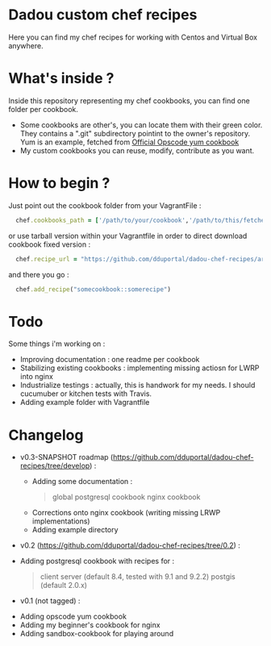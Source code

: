 # Dadou custom chef recipes

Here you can find my chef recipes for working with Centos and Virtual Box anywhere.

# What's inside ?

Inside this repository representing my chef cookbooks, you can find one folder per cookbook.
 * Some cookbooks are other's, you can locate them with their green color. They contains a ".git" subdirectory pointint to the owner's repository. Yum is an example, fetched from [Official Opscode yum cookbook]
 * My custom cookbooks you can reuse, modify, contribute as you want.

# How to begin ?

Just point out the cookbook folder from your VagrantFile :

````ruby
  chef.cookbooks_path = ['/path/to/your/cookbook','/path/to/this/fetched/git/repo/cookbook']
````

or use tarball version within your Vagrantfile in order to direct download cookbook fixed version :

````ruby
  chef.recipe_url = "https://github.com/dduportal/dadou-chef-recipes/archive/<YOUR VERSION>.tar.gz"
````

and there you go :

````ruby
  chef.add_recipe("somecookbook::somerecipe")
````

# Todo

Some things i'm working on :
 * Improving documentation : one readme per cookbook
 * Stabilizing existing cookbooks : implementing missing actiosn for LWRP into nginx
 * Industrialize testings : actually, this is handwork for my needs. I should cucumuber or kitchen tests with Travis.
 * Adding example folder with Vagrantfile


# Changelog

- v0.3-SNAPSHOT roadmap (https://github.com/dduportal/dadou-chef-recipes/tree/develop) :
  * Adding some documentation :
    > global
    > postgresql cookbook
    > nginx cookbook
  * Corrections onto nginx cookbook (writing missing LRWP implementations)
  * Adding example directory

- v0.2 (https://github.com/dduportal/dadou-chef-recipes/tree/0.2) :
 * Adding postgresql cookbook with recipes for :
   > client
   > server (default 8.4, tested with 9.1 and 9.2.2)
   > postgis (default 2.0.x)

- v0.1 (not tagged) :
 * Adding opscode yum cookbook
 * Adding my beginner's cookbook for nginx
 * Adding sandbox-cookbook for playing around

[Official Opscode yum cookbook]: https://github.com/opscode-cookbooks/yum
